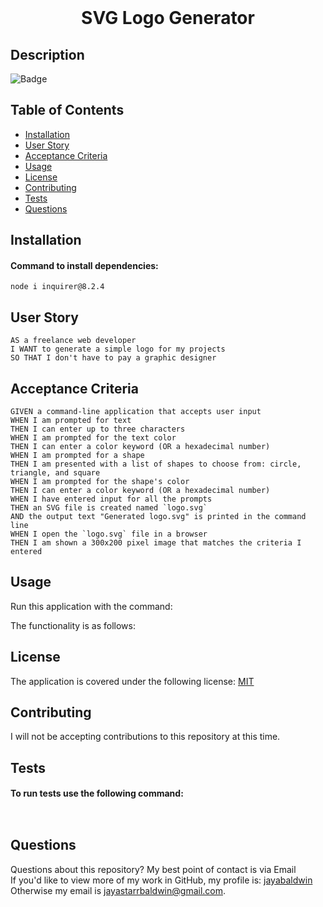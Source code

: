 
  <br>
  <h1 align="center">SVG Logo Generator</h1>

  ## Description

  ![Badge](https://img.shields.io/badge/License-MIT-yellow.svg)
 

  ## Table of Contents
  - [Installation](#installation)
  - [User Story](#user-story)
  - [Acceptance Criteria](#acceptance-criteria)
  - [Usage](#usage)
  - [License](#license)
  - [Contributing](#contributing)
  - [Tests](#tests)
  - [Questions](#questions)

  ## Installation
  #### Command to install dependencies:
  `
  node i inquirer@8.2.4
  `
  ## User Story
  ```
AS a freelance web developer
I WANT to generate a simple logo for my projects
SO THAT I don't have to pay a graphic designer
  ```

  ## Acceptance Criteria
  ```
GIVEN a command-line application that accepts user input
WHEN I am prompted for text
THEN I can enter up to three characters
WHEN I am prompted for the text color
THEN I can enter a color keyword (OR a hexadecimal number)
WHEN I am prompted for a shape
THEN I am presented with a list of shapes to choose from: circle, triangle, and square
WHEN I am prompted for the shape's color
THEN I can enter a color keyword (OR a hexadecimal number)
WHEN I have entered input for all the prompts
THEN an SVG file is created named `logo.svg`
AND the output text "Generated logo.svg" is printed in the command line
WHEN I open the `logo.svg` file in a browser
THEN I am shown a 300x200 pixel image that matches the criteria I entered
  ```

  ## Usage
  Run this application with the command:
  `
  `

  The functionality is as follows:
  

  ## License
  The application is covered under the following license: [MIT](https://opensource.org/licenses/MIT)

  ## Contributing
  I will not be accepting contributions to this repository at this time.
  <br>
  

  ## Tests
  #### To run tests use the following command:
  `
  `

  ## Questions
  Questions about this repository? My best point of contact is via Email 
  <br>
  If you'd like to view more of my work in GitHub, my profile is: [jayabaldwin](https://github.com/jayabaldwin) 
  <br>
  Otherwise my email is [jayastarrbaldwin@gmail.com](mailto:jayastarrbaldwin@gmail.com).
